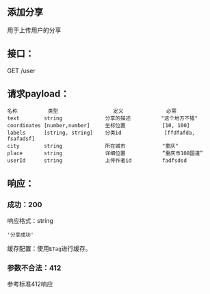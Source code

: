 ## 添加分享

用于上传用户的分享

## 接口：

GET /user

## 请求payload：


    名称			类型					定义				必需		
	text		string  			分享的描述		   "这个地方不错"
    coordinates	[number,number]		坐标位置			[10, 100]
    labels		[string, string]	分类id			  [ffdfafda, fsafadsf]	    			
    city		string				所在城市		    "重庆"			
    place		string				详细位置			“重庆市108国道”			
	userId		string  			上传作者id		    fadfsdsd

## 响应：

### 成功：200

响应格式：string

    '分享成功'

缓存配置：使用`ETag`进行缓存。

### 参数不合法：412

参考标准412响应